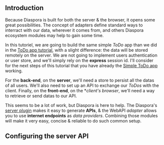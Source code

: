 ## Introduction

Because Diaspora is built for both the server & the browser, it opens some great possibilities. The concept of adapters define standard ways to interract with our data, wherever it comes from, and others Diaspora ecosystem modules may help to gain some time.

In this tutoriel, we are going to build the same simple *ToDo* app than we did in the [ToDo app tutorial](/tutorials/simple-todo-app), with a slight difference: the data will be stored remotely on the server. We are not going to implement users authentication or user store, and we'll simply rely on the **express** session id. I'll consider for the next steps of this tutorial that you have already the [Simple ToDo app](/tutorials/simple-todo-app) working.

For the **back-end**, on the **server**, we'll need a store to persist all the datas of all users. We'll also need to set up an API to exchange our *ToDos* with the client. Finally, on the **front-end**, on the **client's *browser**, we'll need a way to retrieve or send datas to our API.

This seems to be a lot of work, but Diaspora is here to help. The Diaspora's [server plugin]() makes it easy to generate **APIs**, & the WebAPI *adapter* allows you to use **internet endpoints** as *data providers*. Combining those modules will make it very easy, concise & reliable to do such common setup.

## Configuring the server API

